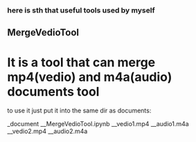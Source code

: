 ### here is sth that useful tools used by myself
## MergeVedioTool 
# It is a tool that can merge mp4(vedio) and m4a(audio) documents tool

to use it just put it into the same dir as documents:

_document
__MergeVedioTool.ipynb
__vedio1.mp4
__audio1.m4a
__vedio2.mp4
__audio2.m4a
